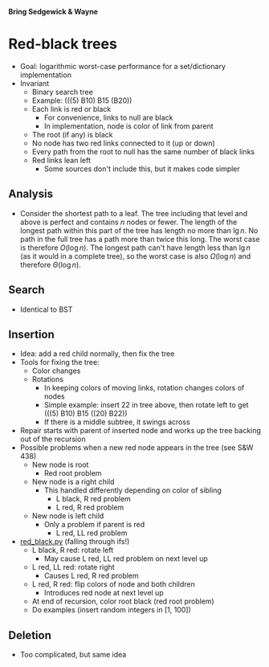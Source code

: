 **Bring Sedgewick & Wayne**

# Red-black trees
* Goal: logarithmic worst-case performance for a set/dictionary implementation
* Invariant
  * Binary search tree
  * Example: (((5) B10) B15 (B20))
  * Each link is red or black
    * For convenience, links to null are black
    * In implementation, node is color of link from parent
  * The root (if any) is black
  * No node has two red links connected to it (up or down)
  * Every path from the root to null has the same number of black links
  * Red links lean left
    * Some sources don't include this, but it makes code simpler

## Analysis
* Consider the shortest path to a leaf. The tree including that level and above is perfect and contains $n$ nodes or fewer. The length of the longest path within this part of the tree has length no more than $\lg n$. No path in the full tree has a path more than twice this long. The worst case is therefore $O(\log n)$. The longest path can't have length less than $\lg n$ (as it would in a complete tree), so the worst case is also $\Omega(\log n)$ and therefore $\Theta(\log n)$. 

## Search
* Identical to BST

## Insertion
* Idea: add a red child normally, then fix the tree
* Tools for fixing the tree:
  * Color changes
  * Rotations
    * In keeping colors of moving links, rotation changes colors of nodes
    * Simple example: insert 22 in tree above, then rotate left to get (((5) B10) B15 ((20) B22))
    * If there is a middle subtree, it swings across
* Repair starts with parent of inserted node and works up the tree backing out of the recursion
* Possible problems when a new red node appears in the tree (see S&W 438)
  * New node is root
    * Red root problem
  * New node is a right child
    * This handled differently depending on color of sibling
      * L black, R red problem
      * L red, R red problem
  * New node is left child
    * Only a problem if parent is red
      * L red, LL red problem
* [red_black.py](../src/red_black.py) (falling through ifs!)
  * L black, R red: rotate left
    * May cause L red, LL red problem on next level up
  * L red, LL red: rotate right
    * Causes L red, R red problem
  * L red, R red: flip colors of node and both children
    * Introduces red node at next level up
  * At end of recursion, color root black (red root problem)
  * Do examples (insert random integers in [1, 100])

## Deletion
* Too complicated, but same idea

